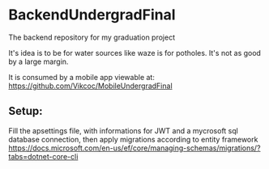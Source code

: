 # BackendUndergradFinal
The backend repository for my graduation project

It's idea is to be for water sources like waze is for potholes. It's not as good by a large margin.

It is consumed by a mobile app viewable at: https://github.com/Vikcoc/MobileUndergradFinal

## Setup:
Fill the apsettings file, with informations for JWT and a mycrosoft sql database connection, then apply migrations according to entity framework https://docs.microsoft.com/en-us/ef/core/managing-schemas/migrations/?tabs=dotnet-core-cli
